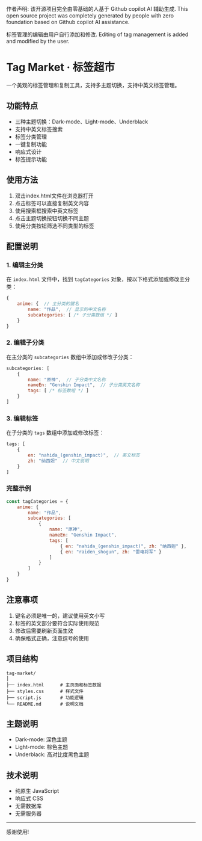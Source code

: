 作者声明:
该开源项目完全由零基础的人基于 Github copilot AI 辅助生成.
This open source project was completely generated by people with zero foundation based on Github copilot AI assistance.

标签管理的编辑由用户自行添加和修改.
Editing of tag management is added and modified by the user.


# Tag Market · 标签超市

一个美观的标签管理和复制工具，支持多主题切换，支持中英文标签管理。

## 功能特点

- 三种主题切换：Dark-mode、Light-mode、Underblack
- 支持中英文标签搜索
- 标签分类管理
- 一键复制功能
- 响应式设计
- 标签提示功能

## 使用方法
1. 双击index.html文件在浏览器打开
2. 点击标签可以直接复制英文内容
3. 使用搜索框搜索中英文标签
4. 点击主题切换按钮切换不同主题
5. 使用分类按钮筛选不同类型的标签

## 配置说明

### 1. 编辑主分类

在 `index.html` 文件中，找到 `tagCategories` 对象，按以下格式添加或修改主分类：

```javascript
{
    anime: {  // 主分类的键名
        name: "作品",  // 显示的中文名称
        subcategories: [ /* 子分类数组 */ ]
    }
}
```

### 2. 编辑子分类

在主分类的 `subcategories` 数组中添加或修改子分类：

```javascript
subcategories: [
    {
        name: "原神",  // 子分类中文名称
        nameEn: "Genshin Impact",  // 子分类英文名称
        tags: [ /* 标签数组 */ ]
    }
]
```

### 3. 编辑标签

在子分类的 `tags` 数组中添加或修改标签：

```javascript
tags: [
    {
        en: "nahida_(genshin_impact)",  // 英文标签
        zh: "纳西妲"  // 中文说明
    }
]
```

### 完整示例

```javascript
const tagCategories = {
    anime: {
        name: "作品",
        subcategories: [
            {
                name: "原神",
                nameEn: "Genshin Impact",
                tags: [
                    { en: "nahida_(genshin_impact)", zh: "纳西妲" },
                    { en: "raiden_shogun", zh: "雷电将军" }
                ]
            }
        ]
    }
}
```

## 注意事项

1. 键名必须是唯一的，建议使用英文小写
2. 标签的英文部分要符合实际使用规范
3. 修改后需要刷新页面生效
4. 确保格式正确，注意逗号的使用

## 项目结构

```
tag-market/
│
├── index.html      # 主页面和标签数据
├── styles.css      # 样式文件
├── script.js       # 功能逻辑
└── README.md       # 说明文档
```

## 主题说明

- Dark-mode: 深色主题
- Light-mode: 棕色主题
- Underblack: 高对比度黑色主题

## 技术说明

- 纯原生 JavaScript
- 响应式 CSS
- 无需数据库
- 无需服务器
------------------------------------------------------
感谢使用!
